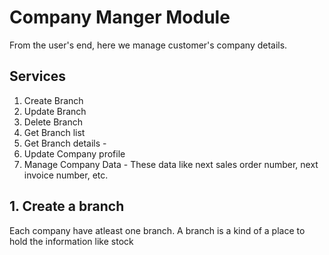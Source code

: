 # Company Manger Module

From the user's end, here we manage customer's company details.

## Services

1. Create Branch 
2. Update Branch
3. Delete Branch
4. Get Branch list
5. Get Branch details - 
6. Update Company profile
7. Manage Company Data - These data like next sales order number, next invoice number, etc.

## 1. Create a branch

Each company have atleast one branch. A branch is a kind of a place to hold the information like stock
